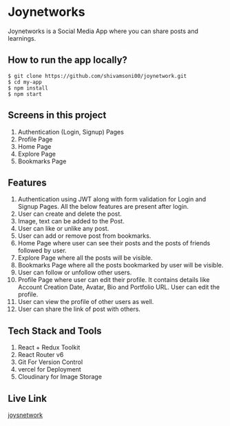 # Joynetworks

Joynetworks is a Social Media App where you can share posts and learnings.

## How to run the app locally?

```
$ git clone https://github.com/shivamsoni00/joynetwork.git
$ cd my-app
$ npm install
$ npm start
```

## Screens in this project

1. Authentication (Login, Signup) Pages
2. Profile Page
3. Home Page
4. Explore Page
5. Bookmarks Page

## Features
1. Authentication using JWT along with form validation for Login and Signup Pages. All the below features are present after login.
2. User can create and delete the post.
3. Image, text can be added to the Post.
4. User can like or unlike any post.
5. User can add or remove post from bookmarks.
6. Home Page where user can see their posts and the posts of friends followed by user.
7. Explore Page where all the posts will be visible.
8. Bookmarks Page where all the posts bookmarked by user will be visible.
9. User can follow or unfollow other users.
10. Profile Page where user can edit their profile. It contains details like Account Creation Date, Avatar, Bio and Portfolio URL. User can edit the profile.
11. User can view the profile of other users as well.
12. User can share the link of post with others.

## Tech Stack and Tools

1. React + Redux Toolkit
2. React Router v6
3. Git For Version Control
4. vercel for Deployment
5. Cloudinary for Image Storage

## Live Link

[joysnetwork](https://joynetwork-2per.vercel.app/)
